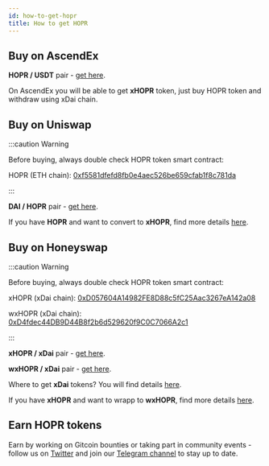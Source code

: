 ```yaml
---
id: how-to-get-hopr
title: How to get HOPR
---
```


## Buy on AscendEx

**HOPR / USDT** pair - [get here](https://ascendex.com/en/basic/cashtrade-spottrading/usdt/hopr).

On AscendEx you will be able to get **xHOPR** token, just buy HOPR token and withdraw using xDai chain.

## Buy on Uniswap

:::caution Warning

Before buying, always double check HOPR token smart contract:

HOPR (ETH chain): [0xf5581dfefd8fb0e4aec526be659cfab1f8c781da](https://etherscan.io/token/0xf5581dfefd8fb0e4aec526be659cfab1f8c781da/)

:::

**DAI / HOPR** pair - [get here](https://app.uniswap.org/#/swap?inputCurrency=0x6b175474e89094c44da98b954eedeac495271d0f&outputCurrency=0xf5581dfefd8fb0e4aec526be659cfab1f8c781da).

If you have **HOPR** and want to convert to **xHOPR**, find more details [here](convert-hopr).

## Buy on Honeyswap

:::caution Warning

Before buying, always double check HOPR token smart contract:

xHOPR (xDai chain): [0xD057604A14982FE8D88c5fC25Aac3267eA142a08](https://blockscout.com/xdai/mainnet/token/0xD057604A14982FE8D88c5fC25Aac3267eA142a08/token-transfers)

wxHOPR (xDai chain): [0xD4fdec44DB9D44B8f2b6d529620f9C0C7066A2c1](https://blockscout.com/xdai/mainnet/token/0xD4fdec44DB9D44B8f2b6d529620f9C0C7066A2c1/token-transfers)

:::

**xHOPR / xDai** pair - [get here](https://app.honeyswap.org/#/swap?inputCurrency=0xd057604a14982fe8d88c5fc25aac3267ea142a08&outputCurrency=0xe91d153e0b41518a2ce8dd3d7944fa863463a97d&chainId=100).

**wxHOPR / xDai** pair - [get here](https://app.honeyswap.org/#/swap?inputCurrency=0xd4fdec44db9d44b8f2b6d529620f9c0c7066a2c1&outputCurrency=0xe91d153e0b41518a2ce8dd3d7944fa863463a97d&chainId=100).

Where to get **xDai** tokens? You will find details [here](https://www.xdaichain.com/for-users/get-xdai-tokens).

If you have **xHOPR** and want to wrapp to **wxHOPR**, find more details [here](convert-hopr).

## Earn HOPR tokens

Earn by working on Gitcoin bounties or taking part in community events - follow us on [Twitter](https://twitter.com/hoprnet) and join our [Telegram channel](https://t.me/hoprnet) to stay up to date.
